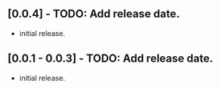 ## [0.0.4] - TODO: Add release date.

- initial release.

## [0.0.1 - 0.0.3] - TODO: Add release date.

- initial release.
